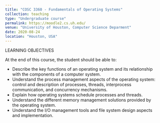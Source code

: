 ```yaml
---
title: "COSC 3360 - Fundamentals of Operating Systems"
collection: teaching
type: "Undergraduate course"
permalink: https://moodle2.cs.uh.edu/
venue: "University of Houston, Computer Science Deparment"
date: 2020-08-24
location: "Houston, USA"
---
```



LEARNING OBJECTIVES

At the end of this course, the student should be able to:

- Describe the key functions of an operating system and its relationship with the components of a computer system. 
-	Understand the process management aspects of the operating system:  control and description of processes, threads, interprocess communication, and concurrency mechanisms. 
-	Explain how operating systems schedule processes and threads. 
-	Understand the different memory management solutions provided by the operating system. 
-	Understand the I/O management tools and file system design aspects and implementation.
